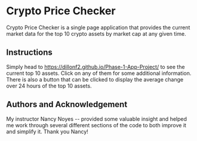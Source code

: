 # Crypto Price Checker

Crypto Price Checker is a single page application that provides the current market data for the top 10 crypto assets by market cap at any given time. 

## Instructions

Simply head to https://dillonf2.github.io/Phase-1-App-Project/ to see the current top 10 assets. Click on any of them for some additional information. There is also a button that can be clicked to display the average change over 24 hours of the top 10 assets. 

## Authors and Acknowledgement 

My instructor Nancy Noyes -- provided some valuable insight and helped me work through several different sections of the code to both improve it and simplify it. Thank you Nancy!